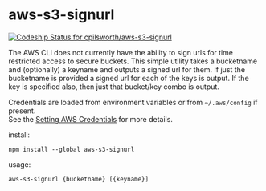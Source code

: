 # aws-s3-signurl

[ ![Codeship Status for cpilsworth/aws-s3-signurl](https://codeship.com/projects/4bbcb7b0-751b-0133-4e06-52f3970f70f1/status?branch=master)](https://codeship.com/projects/117832)

The AWS CLI does not currently have the ability to sign urls for time restricted access to secure buckets.  This simple utility
takes a bucketname and (optionally) a keyname and outputs a signed url for them. If just the bucketname is provided a signed url 
for each of the keys is output.  If the key is specified also, then just that bucket/key combo is output.

Credentials are loaded from environment variables or from `~/.aws/config` if present.  
See the [Setting AWS Credentials](http://docs.aws.amazon.com/AWSJavaScriptSDK/guide/node-configuring.html#Setting_AWS_Credentials) for more details.


install:
```
npm install --global aws-s3-signurl
```

usage:
```
aws-s3-signurl {bucketname} [{keyname}]
```
